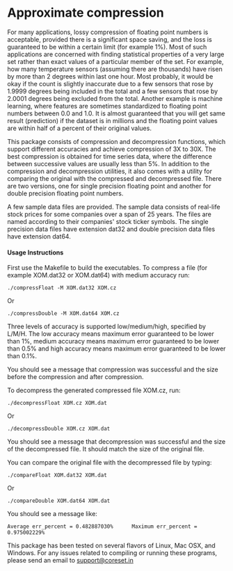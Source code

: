 # Approximate compression

For many applications, lossy compression of floating point numbers is acceptable, provided there is a significant space saving, and the loss is guaranteed to be within a certain limit (for example 1%). Most of such applications are concerned with finding statistical properties of a very large set rather than exact values of a particular member of the set. For example, how many temperature sensors (assuming there are thousands) have risen by more than 2 degrees within last one hour. Most probably, it would be okay if the count is slightly inaccurate due to a few sensors that rose by 1.9999 degrees being included in the total and a few sensors that rose by 2.0001 degrees being excluded from the total. Another example is machine learning, where features are sometimes standardized to floating point numbers between 0.0 and 1.0. It is almost guaranteed that you will get same result (prediction) if the dataset is in millions and the floating point values are within half of a percent of their original values.

This package consists of compression and decompression functions, which support different accuracies and achieve compression of 3X to 30X. The best compression is obtained for time series data, where the difference between successive values are usually less than 5%. In addition to the compression and decompression utilities, it also comes with a utility for comparing the original with the compressed and decompressed file. There are two versions, one for single precision floating point and another for double precision floating point numbers.

A few sample data files are provided. The sample data consists of real-life stock prices for some companies over a span of 25 years. The files are named according to their companies' stock ticker symbols. The single precision data files have extension dat32 and double precision data files have extension dat64.

#### Usage Instructions

First use the Makefile to build the executables.
To compress a file (for example XOM.dat32 or XOM.dat64) with medium accuracy run:
```
./compressFloat -M XOM.dat32 XOM.cz
```
Or
```
./compressDouble -M XOM.dat64 XOM.cz
```
Three levels of accuracy is supported low/medium/high, specified by L/M/H. The low accuracy means maximum error guaranteed to be lower than 1%, medium accuracy means maximum error guaranteed to be lower than 0.5% and high accuracy means maximum error guaranteed to be lower than 0.1%.

You should see a message that compression was successful and the size before the compression and after compression.

To decompress the generated compressed file XOM.cz, run:
```
./decompressFloat XOM.cz XOM.dat
```
Or
```
./decompressDouble XOM.cz XOM.dat
```
You should see a message that decompression was successful and the size of the decompressed file. It should match the size of the original file.

You can compare the original file with the decompressed file by typing:
```
./compareFloat XOM.dat32 XOM.dat
```
Or
```
./compareDouble XOM.dat64 XOM.dat
```
You should see a message like:
```
Average err_percent = 0.482887030%      Maximum err_percent = 0.975002229%
````

This package has been tested on several flavors of Linux, Mac OSX, and Windows. For any issues related to compiling or running these programs, please send an email to support@coreset.in
